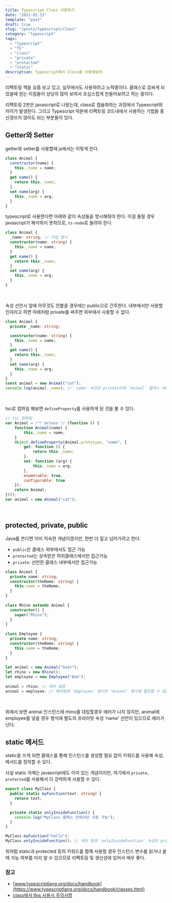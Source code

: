 ```yaml
---
title: Typescript Class 사용하기
date: "2022-02-13"
template: "post"
draft: true
slug: "/posts/typescript/class"
category: "typescript"
tags:
  - "typescript"
  - "TS"
  - "class"
  - "private"
  - "protected"
  - "static"
description: Typescript에서 Class를 사용해보자.
---
```


리팩토링 책을 요즘 보고 있고, 실무에서도 사용하려고 노력중이다. 클래스로 감싸게 되었을때 얻는 이점들이 상당히 많아 보여서 조심스럽게 만들어보려고 하는 중이다. 

리팩토링 2판은 javascript로 나왔는데, class로 캡슐화하는 과정에서 Typescript와 차이가 발생한다. 그리고 Typescript 덕분에 리팩토링 코드내에서 사용하는 기법들 중 신경쓰지 않아도 되는 부분들이 있다.


## Getter와 Setter

getter와 setter를 사용할때 js에서는 이렇게 쓴다.
```js
class Animal {
  constructor(name) {
    this._name = name;
  }
  get name() {
    return this._name;
  }
  set name(arg) {
    this._name = arg;
  }
}
```

typescript로 사용한다면 아래와 같이 속성들을 명시해줘야 한다. 이걸 돌릴 경우 javascript가 해석하지 못하므로, `ts-node`로 돌려야 한다.
```ts
class Animal {
  _name: string; // 타입 명시
  constructor(name: string) {
    this._name = name;
  }
  get name() {
    return this._name;
  }
  set name(arg) {
    this._name = arg;
  }
}
```
<Br>

속성 선언시 앞에 아무것도 안붙을 경우에는 public으로 간주한다. 내부에서만 사용할 인자라고 하면 아래처럼 private를 써주면 외부에서 사용할 수 없다.
```ts
class Animal {
  private _name: string;

  constructor(name: string) {
    this._name = name;
  }
  get name() {
    return this._name;
  }
  set name(arg) {
    this._name = arg;
  }
}
const animal = new Animal("cat");
console.log(animal._name); //'_name' 속성은 private이며 'Animal' 클래스 내에서만 액세스할 수 있습니다.

```
<br>

tsc로 컴파일 해보면 `defineProperty`를 사용하게 된 것을 볼 수 있다.

```js
// tsc 컴파일
var Animal = /** @class */ (function () {
    function Animal(name) {
        this._name = name;
    }
    Object.defineProperty(Animal.prototype, "name", {
        get: function () {
            return this._name;
        },
        set: function (arg) {
            this._name = arg;
        },
        enumerable: true,
        configurable: true
    });
    return Animal;
}());
var animal = new Animal("cat");
```
<Br>

## protected, private, public

Java를 쓴다면 이미 익숙한 개념이겠지만, 한번 더 짚고 넘어가려고 한다.
- `public`은 클래스 외부에서도 접근 가능
- `protected`는 상속받은 하위클래스에서만 접근가능
- `private`: 선언한 클래스 내부에서만 접근가능

```ts
class Animal {
  private name: string;
  constructor(theName: string) {
    this.name = theName;
  }
}
 
class Rhino extends Animal {
  constructor() {
    super("Rhino");
  }
}
 
class Employee {
  private name: string;
  constructor(theName: string) {
    this.name = theName;
  }
}
 
let animal = new Animal("Goat");
let rhino = new Rhino();
let employee = new Employee("Bob");
 
animal = rhino; // 에러 없음
animal = employee; // 에러발생 'Employee' 형식은 'Animal' 형식에 할당할 수 없습니다 
```

<Br>

위에서 보면 animal 인스턴스에 rhino를 대입할경우 에러가 나지 않지만, animal에 employee를 넣을 경우 형식에 별도의 프라이빗 속성 'name' 선언이 있으므로 에러가 난다.


## static 메서드 
static을 쓰게 되면 클래스를 통해 인스턴스를 생성할 필요 없이 키워드를 사용해 속성, 메서드를 정의할 수 있다.

사실 static 자체는 javascript에도 이미 있는 개념이지만,  여기에서 `private, protected`를 사용해서 더 강력하게 사용할 수 있다.

```ts
export class MyClass {
  public static myFunction(text: string) {
    return text;
  }

  private static onlyInsideFunction() {
    console.log("MyClass 클래스 안에서만 사용 가능");
  }
}

MyClass.myFunction("hello");
MyClass.onlyInsideFunction(); // 에러 발생 'onlyInsideFunction' 속성은 private이며 'MyClass' 클래스 내에서만 액세스할 수 있습니다.ts(2341)

```

위처럼 static과 protected 등의 키워드를 함께 사용할 경우 인스턴스 변수를 읽거나 쓸때 가능 여부를 미리 알 수 있으므로 리팩토링 및 생산성에 있어서 매우 좋다.




### 참고 
- [www.typescriptlang.org/docs/handbook](https://www.typescriptlang.org/docs/handbook/classes.html)
- [class에서 this 사용시 주의사항](https://norux.me/61)